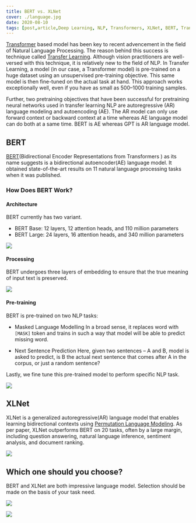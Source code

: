 ```yaml
---
title: BERT vs. XLNet
cover: ./language.jpg
date: 2020-08-10
tags: [post,article,Deep Learning, NLP, Transformers, XLNet, BERT, Transfer Learning]
---
```


[Transformer](https://arxiv.org/pdf/1706.03762.pdf) based model has been key to recent advencement in the field of Natural Language Processing. The reason behind this success is technique called [Transfer Learning](https://en.wikipedia.org/wiki/Transfer_learning#:~:text=Transfer%20learning%20(TL)%20is%20a,when%20trying%20to%20recognize%20trucks.). Although vision practitioners are well-versed with this technique, it is relatively new to the field of NLP. In Transfer Learning, a model (in our case, a Transformer model) is pre-trained on a huge dataset using an unsupervised pre-training objective. This same model is then fine-tuned on the actual task at hand. This approach works exceptionally well, even if you have as small as 500–1000 training samples. 

Further, two pretraining objectives that have been successful for pretraining neural networks used in transfer learning NLP are autoregressive (AR) language modeling and autoencoding (AE). The AR model can only use forward context or backward context at a time whereas AE language model can do both at a same time. BERT is AE whereas GPT is AR language model.

<h2>BERT</h2>

[BERT](https://arxiv.org/pdf/1810.04805.pdf)(Bidirectional Encoder Representations from Transformers ) as its name suggests is a bidirectional autoencoder(AE) language model. It obtained state-of-the-art results on 11 natural language processing tasks when it was published.

<h3>How Does BERT Work?</h3>

<h4>Architecture</h4>

BERT currently has two variant.
- BERT Base: 12 layers, 12 attention heads, and 110 million parameters
- BERT Large: 24 layers, 16 attention heads, and 340 million parameters

![](/archi.png)

<h4>Processing</h4>

BERT undergoes three layers of embedding to ensure that the true meaning of input text is preserved.

![](/embedding.png)

<h4>Pre-training</h4>

BERT is pre-trained on two NLP tasks:
- Masked Language Modelling
    In a broad sense, it replaces word with ```[MASK]``` token and trains in such a way that model will be able to predict missing word.

- Next Sentence Prediction
    Here, given two sentences – A and B, model is asked to predict, is B the actual next sentence that comes after A in the corpus, or just a random sentence? 

Lastly, we fine tune this pre-trained model to perform specific NLP task.       


![](/bert.png)

<h2>XLNet</h2>

XLNet is a generalized autoregressive(AR) language model that enables learning bidirectional contexts using [Permutation Language Modeling](https://arxiv.org/pdf/1906.08237.pdf). As per paper, XLNet outperforms BERT on 20 tasks, often by a large margin, including question answering, natural language inference, sentiment analysis, and document ranking.

![](/xlnet.png)

<h2>Which one should you choose?</h2>

BERT and XLNet are both impressive language model. Selection should be made on the basis of your task need.

![](/scores.png)


![](/comparision.png)



